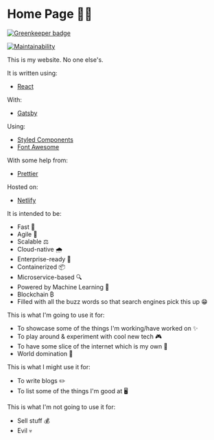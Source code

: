 # Home Page 🏡📄

[![Greenkeeper badge](https://badges.greenkeeper.io/MarcelMichau/home-page.svg)](https://greenkeeper.io/)

[![Maintainability](https://api.codeclimate.com/v1/badges/d6c2fdf5d3658a91f31c/maintainability)](https://codeclimate.com/github/MarcelMichau/home-page/maintainability)

This is my website. No one else's.

It is written using:

- [React](https://reactjs.org/)

With:

- [Gatsby](https://www.gatsbyjs.org/)

Using:

- [Styled Components](https://www.styled-components.com/)
- [Font Awesome](https://fontawesome.com/)

With some help from:

- [Prettier](https://prettier.io/)

Hosted on:

- [Netlify](https://www.netlify.com/)

It is intended to be:

- Fast 🐌
- Agile 🐢
- Scalable ⚖️
- Cloud-native 🌧️
- Enterprise-ready 🏢
- Containerized 📦
- Microservice-based 🔍
- Powered by Machine Learning 🤖
- Blockchain ₿
- Filled with all the buzz words so that search engines pick this up 😁

This is what I'm going to use it for:

- To showcase some of the things I'm working/have worked on ✨
- To play around & experiment with cool new tech 🎮
- To have some slice of the internet which is my own 🍰
- World domination 🤘

This is what I might use it for:

- To write blogs ✏️
- To list some of the things I'm good at 🖥️

This is what I'm not going to use it for:

- Sell stuff 💰
- Evil 💀
